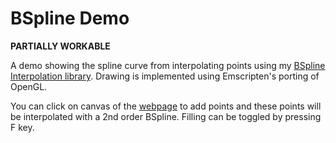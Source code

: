 # BSpline Demo

**PARTIALLY WORKABLE**

A demo showing the spline curve from interpolating points using my [BSpline Interpolation library](https://github.com/12ff54e/BsplineInterpolation.git). Drawing is implemented using Emscripten's porting of OpenGL.

You can click on canvas of the [webpage](https://12ff54e.github.io/BSplineDemo) to add points and these points will be interpolated with a 2nd order BSpline. Filling can be toggled by pressing F key.
